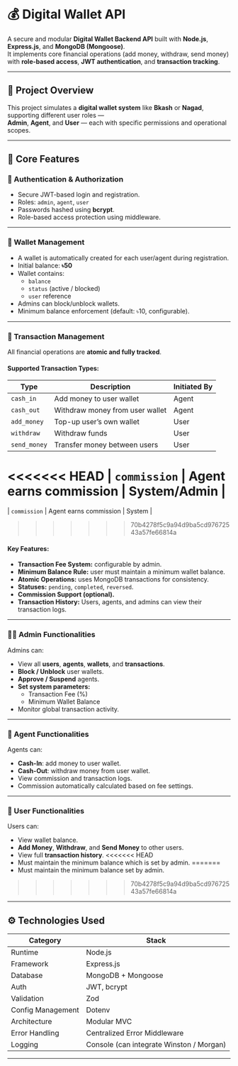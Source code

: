 # 💰 Digital Wallet API 

A secure and modular **Digital Wallet Backend API** built with **Node.js**, **Express.js**, and **MongoDB (Mongoose)**.  
It implements core financial operations (add money, withdraw, send money) with **role-based access**, **JWT authentication**, and **transaction tracking**.

---

## 🚀 Project Overview

This project simulates a **digital wallet system** like **Bkash** or **Nagad**, supporting different user roles —  
**Admin**, **Agent**, and **User** — each with specific permissions and operational scopes.

---

## 🧩 Core Features

### 🔐 Authentication & Authorization
- Secure JWT-based login and registration.
- Roles: `admin`, `agent`, `user`
- Passwords hashed using **bcrypt**.
- Role-based access protection using middleware.

---

### 🏦 Wallet Management
- A wallet is automatically created for each user/agent during registration.
- Initial balance: **৳50**
- Wallet contains:
  - `balance`
  - `status` (active / blocked)
  - `user` reference
- Admins can block/unblock wallets.
- Minimum balance enforcement (default: ৳10, configurable).

---

### 💸 Transaction Management
All financial operations are **atomic and fully tracked**.

#### Supported Transaction Types:
| Type | Description | Initiated By |
|------|--------------|--------------|
| `cash_in` | Add money to user wallet | Agent |
| `cash_out` | Withdraw money from user wallet | Agent |
| `add_money` | Top-up user’s own wallet | User |
| `withdraw` | Withdraw funds | User |
| `send_money` | Transfer money between users | User |
<<<<<<< HEAD
| `commission` | Agent earns commission | System/Admin |
=======
| `commission` | Agent earns commission | System |
>>>>>>> 70b4278f5c9a94d9ba5cd97672543a57fe66814a

#### Key Features:
- **Transaction Fee System:** configurable by admin.
- **Minimum Balance Rule:** user must maintain a minimum wallet balance.
- **Atomic Operations:** uses MongoDB transactions for consistency.
- **Statuses:** `pending`, `completed`, `reversed`.
- **Commission Support (optional).**
- **Transaction History:** Users, agents, and admins can view their transaction logs.

---

### 🧑‍💼 Admin Functionalities
Admins can:
- View all **users**, **agents**, **wallets**, and **transactions**.
- **Block / Unblock** user wallets.
- **Approve / Suspend** agents.
- **Set system parameters:**
  - Transaction Fee (%)
  - Minimum Wallet Balance
- Monitor global transaction activity.

---

### 🧾 Agent Functionalities
Agents can:
- **Cash-In**: add money to user wallet.
- **Cash-Out**: withdraw money from user wallet.
- View commission and transaction logs.
- Commission automatically calculated based on fee settings.

---

### 👤 User Functionalities
Users can:
- View wallet balance.
- **Add Money**, **Withdraw**, and **Send Money** to other users.
- View full **transaction history**.
<<<<<<< HEAD
- Must maintain the minimum balance which is set by admin.
=======
- Must maintain the minimum balance set by admin.
>>>>>>> 70b4278f5c9a94d9ba5cd97672543a57fe66814a

---

## ⚙️ Technologies Used

| Category | Stack |
|-----------|--------|
| Runtime | Node.js |
| Framework | Express.js |
| Database | MongoDB + Mongoose |
| Auth | JWT, bcrypt |
| Validation | Zod |
| Config Management | Dotenv |
| Architecture | Modular MVC |
| Error Handling | Centralized Error Middleware |
| Logging | Console (can integrate Winston / Morgan) |

---



